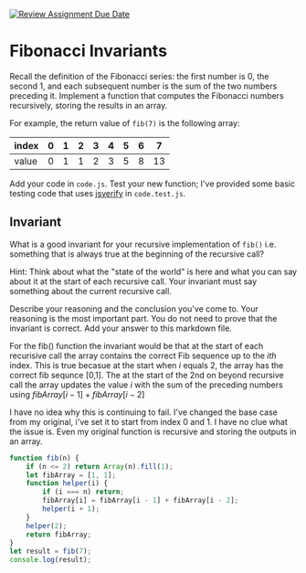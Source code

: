[![Review Assignment Due Date](https://classroom.github.com/assets/deadline-readme-button-24ddc0f5d75046c5622901739e7c5dd533143b0c8e959d652212380cedb1ea36.svg)](https://classroom.github.com/a/rzkZS2Jf)
# Fibonacci Invariants

Recall the definition of the Fibonacci series: the first number is 0, the second
1, and each subsequent number is the sum of the two numbers preceding it.
Implement a function that computes the Fibonacci numbers recursively, storing
the results in an array.

For example, the return value of `fib(7)` is the following array:

| index |  0  |  1  |  2  |  3  |  4  |  5  |  6  |  7  |
| ----- | --- | --- | --- | --- | --- | --- | --- | --- |
| value |  0  |  1  |  1  |  2  |  3  |  5  |  8  |  13 |

Add your code in `code.js`. Test your new function; I've provided some basic
testing code that uses [jsverify](https://jsverify.github.io/) in
`code.test.js`.

## Invariant

What is a good invariant for your recursive implementation of `fib()`
i.e. something that is always true at the beginning of the recursive call?

Hint: Think about what the "state of the world" is here and what you can say
about it at the start of each recursive call. Your invariant must say something
about the current recursive call.

Describe your reasoning and the conclusion you've come to. Your reasoning is the
most important part. You do not need to prove that the invariant is correct. Add
your answer to this markdown file.

For the fib() function the invariant would be that at the start of each recurisive call the array contains the correct Fib sequence up to the $ith$ index. This is true becasue at the start when $i$ equals 2, the array has the correct fib sequnce [0,1]. The at the start of the 2nd on beyond recursive call the array updates the value $i$ with the sum of the preceding numbers using $fibArray[i-1]+ fibArray[i-2]$


I have no idea why this is continuing to fail. I've changed the base case from my original, i've set it to start from index 0 and 1. I have no clue what the issue is. Even my original function is recursive and storing the outputs in an array.

```javascript
function fib(n) {
    if (n <= 2) return Array(n).fill(1);
    let fibArray = [1, 1];
    function helper(i) {
        if (i === n) return;
        fibArray[i] = fibArray[i - 1] + fibArray[i - 2];
        helper(i + 1);
    }
    helper(2);
    return fibArray;
}
let result = fib(7);
console.log(result);
```
